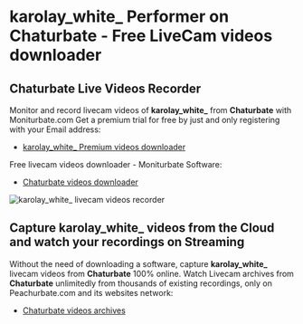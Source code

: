 # karolay_white_ Performer on Chaturbate - Free LiveCam videos downloader

## Chaturbate Live Videos Recorder

Monitor and record livecam videos of **karolay_white_** from **Chaturbate** with Moniturbate.com
Get a premium trial for free by just and only registering with your Email address:
* [karolay_white_ Premium videos downloader](https://moniturbate.com/request-demo-licence-key.html)

Free livecam videos downloader - Moniturbate Software:
* [Chaturbate videos downloader](https://moniturbate.com/moniturbate-download-software.html)

![karolay_white_ livecam videos recorder](https://peachurnet.com/templates/moniturbate-software.png)


## Capture karolay_white_ videos from the Cloud and watch your recordings on Streaming

Without the need of downloading a software, capture **karolay_white_** livecam videos from **Chaturbate** 100% online.
Watch Livecam archives from **Chaturbate** unlimitedly from thousands of existing recordings, only on Peachurbate.com and its websites network:
* [Chaturbate videos archives](https://peachurnet.com/)